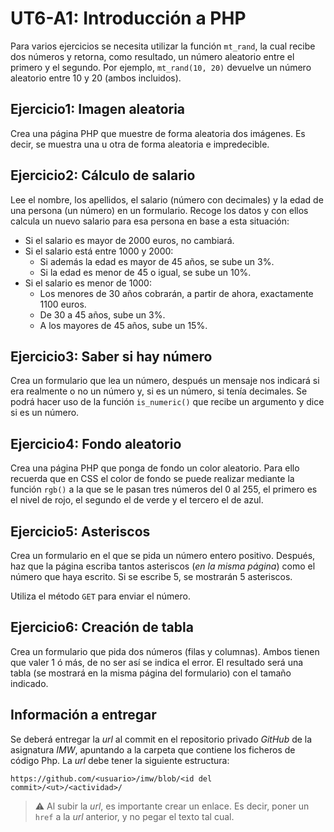 # UT6-A1: Introducción a PHP

Para varios ejercicios se necesita utilizar la función `mt_rand`, la cual recibe dos números y retorna, como resultado, un número aleatorio entre el primero y el segundo. Por ejemplo, `mt_rand(10, 20)` devuelve un número aleatorio entre 10 y 20 (ambos incluidos).

## Ejercicio1: Imagen aleatoria

Crea una página PHP que muestre de forma aleatoria dos imágenes. Es decir, se muestra una u otra de forma aleatoria e impredecible.

## Ejercicio2: Cálculo de salario

Lee el nombre, los apellidos, el salario (número con decimales) y la edad de una persona (un número) en un formulario. Recoge los datos y con ellos calcula un nuevo salario para esa persona en base a esta situación:

- Si el salario es mayor de 2000 euros, no cambiará.
- Si el salario está entre 1000 y 2000:
    + Si además la edad es mayor de 45 años, se sube un 3%.
    + Si la edad es menor de 45 o igual, se sube un 10%.
- Si el salario es menor de 1000:
    + Los menores de 30 años cobrarán, a partir de ahora, exactamente 1100 euros.
    + De 30 a 45 años, sube un 3%.
    + A los mayores de 45 años, sube un 15%.

## Ejercicio3: Saber si hay número

Crea un formulario que lea un número, después un mensaje nos indicará si era realmente o no un número y, si es un número, si tenía decimales. Se podrá hacer uso de la función `is_numeric()` que recibe un argumento y dice si es un número.

## Ejercicio4: Fondo aleatorio

Crea una página PHP que ponga de fondo un color aleatorio. Para ello recuerda que en CSS el color de fondo se puede realizar mediante la función `rgb()` a la que se le pasan tres números del 0 al 255, el primero es el nivel de rojo, el segundo el de verde y el tercero el de azul.

## Ejercicio5: Asteriscos

Crea un formulario en el que se pida un número entero positivo. Después, haz que la página escriba tantos asteriscos (*en la misma página*) como el número que haya escrito. Si se escribe 5, se mostrarán 5 asteriscos.

Utiliza el método `GET` para enviar el número.

## Ejercicio6: Creación de tabla

Crea un formulario que pida dos números (filas y columnas). Ambos tienen que valer 1 ó más, de no ser así se indica el error. El resultado será una tabla (se mostrará en la misma página del formulario) con el tamaño indicado.

## Información a entregar

Se deberá entregar la *url* al commit en el repositorio privado *GitHub* de la asignatura *IMW*, apuntando a la carpeta que contiene los ficheros de código Php. La *url* debe tener la siguiente estructura:

```
https://github.com/<usuario>/imw/blob/<id del commit>/<ut>/<actividad>/
```

> ⚠️ Al subir la *url*, es importante crear un enlace. Es decir, poner un `href` a la *url* anterior, y no pegar el texto tal cual.
